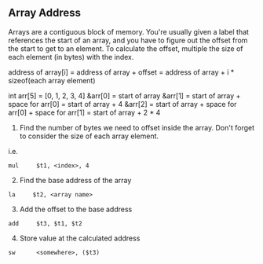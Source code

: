 ## Array Address

Arrays are a contiguous block of memory. You're usually given a label that references the start of an array, and you have to figure out the offset from the start to get to an element. To calculate the offset, multiple the size of each element (in bytes) with the index.

address of array[i] = address of array + offset 
= address of array + i * sizeof(each array element)

int arr[5] = [0, 1, 2, 3, 4]
&arr[0] = start of array
&arr[1] = start of array + space for arr[0] = start of array + 4
&arr[2] = start of array + space for arr[0] + space for arr[1] = start of array + 2 * 4


1) Find the number of bytes we need to offset inside the array.
Don't forget to consider the size of each array element.

i.e.
```
mul     $t1, <index>, 4 
```

2) Find the base address of the array

```
la     $t2, <array name> 
```

3) Add the offset to the base address

```
add     $t3, $t1, $t2
```

4) Store value at the calculated address

```
sw      <somewhere>, ($t3)
```

